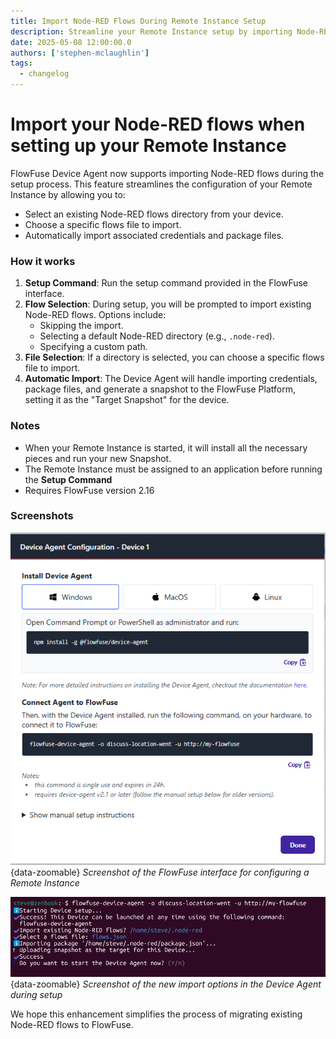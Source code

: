 ```yaml
---
title: Import Node-RED Flows During Remote Instance Setup
description: Streamline your Remote Instance setup by importing Node-RED flows with the FlowFuse Device Agent.
date: 2025-05-08 12:00:00.0
authors: ['stephen-mclaughlin']
tags:
  - changelog
---
```


# Import your Node-RED flows when setting up your Remote Instance

FlowFuse Device Agent now supports importing Node-RED flows during the setup process. This feature streamlines the configuration of your Remote Instance by allowing you to:

- Select an existing Node-RED flows directory from your device.
- Choose a specific flows file to import.
- Automatically import associated credentials and package files.

### How it works

1. **Setup Command**: Run the setup command provided in the FlowFuse interface.
2. **Flow Selection**: During setup, you will be prompted to import existing Node-RED flows. Options include:
   - Skipping the import.
   - Selecting a default Node-RED directory (e.g., `.node-red`).
   - Specifying a custom path.
3. **File Selection**: If a directory is selected, you can choose a specific flows file to import.
4. **Automatic Import**: The Device Agent will handle importing credentials, package files, and generate a snapshot to the FlowFuse Platform, setting it as the "Target Snapshot" for the device.

### Notes

- When your Remote Instance is started, it will install all the necessary pieces and run your new Snapshot.
- The Remote Instance must be assigned to an application before running the **Setup Command**
- Requires FlowFuse version 2.16

### Screenshots

![Screenshot of the FlowFuse interface for configuring a Remote Instance](./images/device-setup-dialog.png){data-zoomable}
_Screenshot of the FlowFuse interface for configuring a Remote Instance_

![Screenshot of the new import options in the Device Agent during setup](./images/device-agent-import.png){data-zoomable}
_Screenshot of the new import options in the Device Agent during setup_

We hope this enhancement simplifies the process of migrating existing Node-RED flows to FlowFuse.